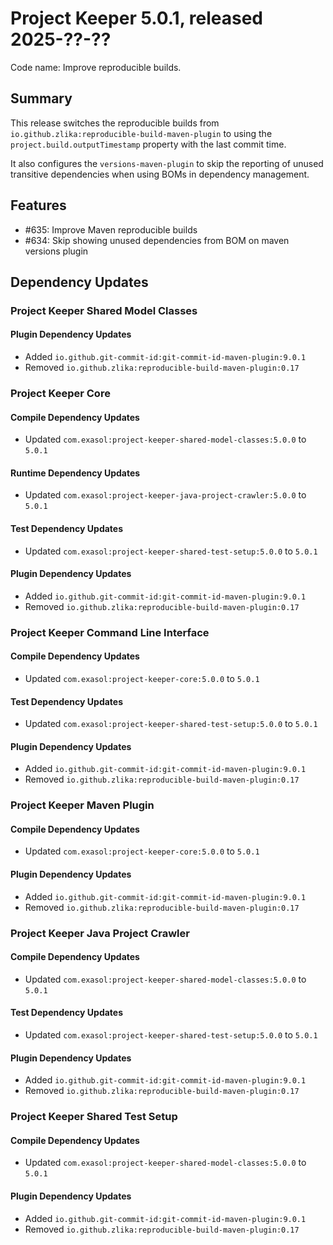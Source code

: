 # Project Keeper 5.0.1, released 2025-??-??

Code name: Improve reproducible builds.

## Summary

This release switches the reproducible builds from `io.github.zlika:reproducible-build-maven-plugin` to using the
`project.build.outputTimestamp` property with the last commit time.

It also configures the `versions-maven-plugin` to skip the reporting of unused transitive dependencies when using 
BOMs in dependency management.

## Features

* #635: Improve Maven reproducible builds
* #634: Skip showing unused dependencies from BOM on maven versions plugin

## Dependency Updates

### Project Keeper Shared Model Classes

#### Plugin Dependency Updates

* Added `io.github.git-commit-id:git-commit-id-maven-plugin:9.0.1`
* Removed `io.github.zlika:reproducible-build-maven-plugin:0.17`

### Project Keeper Core

#### Compile Dependency Updates

* Updated `com.exasol:project-keeper-shared-model-classes:5.0.0` to `5.0.1`

#### Runtime Dependency Updates

* Updated `com.exasol:project-keeper-java-project-crawler:5.0.0` to `5.0.1`

#### Test Dependency Updates

* Updated `com.exasol:project-keeper-shared-test-setup:5.0.0` to `5.0.1`

#### Plugin Dependency Updates

* Added `io.github.git-commit-id:git-commit-id-maven-plugin:9.0.1`
* Removed `io.github.zlika:reproducible-build-maven-plugin:0.17`

### Project Keeper Command Line Interface

#### Compile Dependency Updates

* Updated `com.exasol:project-keeper-core:5.0.0` to `5.0.1`

#### Test Dependency Updates

* Updated `com.exasol:project-keeper-shared-test-setup:5.0.0` to `5.0.1`

#### Plugin Dependency Updates

* Added `io.github.git-commit-id:git-commit-id-maven-plugin:9.0.1`
* Removed `io.github.zlika:reproducible-build-maven-plugin:0.17`

### Project Keeper Maven Plugin

#### Compile Dependency Updates

* Updated `com.exasol:project-keeper-core:5.0.0` to `5.0.1`

#### Plugin Dependency Updates

* Added `io.github.git-commit-id:git-commit-id-maven-plugin:9.0.1`
* Removed `io.github.zlika:reproducible-build-maven-plugin:0.17`

### Project Keeper Java Project Crawler

#### Compile Dependency Updates

* Updated `com.exasol:project-keeper-shared-model-classes:5.0.0` to `5.0.1`

#### Test Dependency Updates

* Updated `com.exasol:project-keeper-shared-test-setup:5.0.0` to `5.0.1`

#### Plugin Dependency Updates

* Added `io.github.git-commit-id:git-commit-id-maven-plugin:9.0.1`
* Removed `io.github.zlika:reproducible-build-maven-plugin:0.17`

### Project Keeper Shared Test Setup

#### Compile Dependency Updates

* Updated `com.exasol:project-keeper-shared-model-classes:5.0.0` to `5.0.1`

#### Plugin Dependency Updates

* Added `io.github.git-commit-id:git-commit-id-maven-plugin:9.0.1`
* Removed `io.github.zlika:reproducible-build-maven-plugin:0.17`
